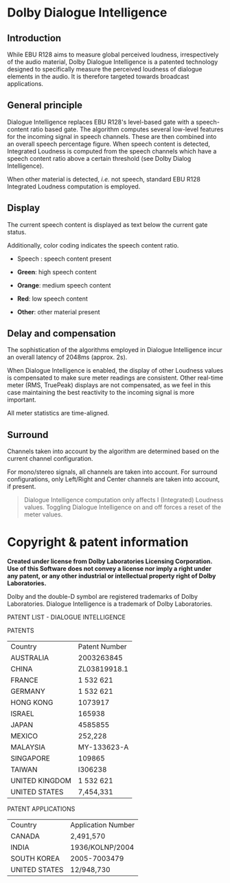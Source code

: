 
# Dolby Dialogue Intelligence

## Introduction
While EBU R128 aims to measure global perceived loudness,
irrespectively of the audio material, Dolby Dialogue Intelligence is a patented technology designed
to specifically measure the perceived loudness of dialogue elements in the audio. It is therefore
targeted towards broadcast applications.


## General principle
Dialogue Intelligence replaces EBU R128's level-based gate
with a speech-content ratio based gate. The algorithm computes several low-level features for the
incoming signal in speech channels. These are then combined into an overall speech percentage
figure. When speech content is detected, Integrated <link type="document" target="Loudness">
Loudness </link> is computed from the speech channels which have a speech content ratio above a certain
threshold (see <link type="document" target="DolbyDI">Dolby Dialog Intelligence</link>).

When other material is detected, <i>i.e.</i> not speech, standard EBU R128 Integrated <link
type="document" target="Loudness">Loudness </link> computation is employed.


## Display
The current speech content is displayed as text below the current gate
status.

Additionally, color coding indicates the speech content ratio.

* Speech : speech content present

* <color value="00FF00"><b>Green</b></color>: high speech content

* <color value="00A2FF"><b>Orange</b></color>: medium speech content

* <color value="4F4FF0"><b>Red</b></color>: low speech content

* <color value="FF8000"><b><link type="document" target="Other">Other</link></b></color>: other material present


## Delay and compensation
The sophistication of the algorithms employed in Dialogue
Intelligence incur an overall latency of 2048ms (approx. 2s).

When Dialogue Intelligence is enabled, the display of other <link type="document" target="Loudness">
Loudness </link> values is compensated to make sure meter readings are consistent. <link type="document"
target="Other"> Other</link> real-time meter (<link type="document" target="RMS">RMS</link>, TruePeak) displays are not
compensated, as we feel in this case maintaining the best reactivity to the incoming signal is more
important.

All meter statistics are time-aligned.

## Surround

<link type="document" target="Channels">Channels</link>
taken into account by the algorithm are determined based on the current channel configuration.

For mono/stereo signals, all channels are taken into account. For surround configurations, only
Left/Right and Center channels are taken into account, if present.

>Dialogue Intelligence computation only affects I (Integrated) <link
type="document" target="Loudness">Loudness </link> values.
Toggling Dialogue Intelligence on and off forces a reset of the meter values.

# Copyright & patent information
**Created under license from Dolby Laboratories Licensing Corporation. Use of this Software
does not convey a license nor imply a right under any patent, or any other industrial or
intellectual property right of Dolby Laboratories.**

Dolby and the double-D symbol are registered trademarks of Dolby Laboratories. Dialogue
Intelligence is a trademark of Dolby Laboratories.

PATENT LIST - DIALOGUE INTELLIGENCE

PATENTS

<table>
<tr>
<td>Country</td>
<td>Patent Number</td>
</tr>
<tr>
<td>AUSTRALIA</td>
<td>2003263845</td>
</tr>
<tr>
<td>CHINA</td>
<td>ZL03819918.1</td>
</tr>
<tr>
<td>FRANCE</td>
<td>1 532 621</td>
</tr>
<tr>
<td>GERMANY</td>
<td>1 532 621</td>
</tr>
<tr>
<td>HONG KONG</td>
<td>1073917</td>
</tr>
<tr>
<td>ISRAEL</td>
<td>165938</td>
</tr>
<tr>
<td>JAPAN</td>
<td>4585855</td>
</tr>
<tr>
<td>MEXICO</td>
<td>252,228</td>
</tr>
<tr>
<td>MALAYSIA</td>
<td>MY-133623-A</td>
</tr>
<tr>
<td>SINGAPORE</td>
<td>109865</td>
</tr>
<tr>
<td>TAIWAN</td>
<td>I306238</td>
</tr>
<tr>
<td>UNITED KINGDOM</td>
<td>1 532 621</td>
</tr>
<tr>
<td>UNITED STATES</td>
<td>7,454,331</td>
</tr>
</table>



PATENT APPLICATIONS

<table>
<tr>
<td>Country</td>
<td>Application Number</td>
</tr>
<tr>
<td>CANADA</td>
<td>2,491,570</td>
</tr>
<tr>
<td>INDIA</td>
<td>1936/KOLNP/2004</td>
</tr>
<tr>
<td>SOUTH KOREA</td>
<td>2005-7003479</td>
</tr>
<tr>
<td>UNITED STATES</td>
<td>12/948,730</td>
</tr>
</table>

